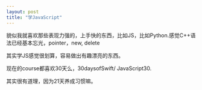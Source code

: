 ```yaml
---
layout: post
title: "学JavaScript"
---
```



貌似我就喜欢那些表现力强的，上手快的东西，比如JS，比如Python.感觉C++语法已经基本忘光，pointer，new, delete

其实学JS感觉很划算，容易做出有趣漂亮的东西。


现在的course都喜欢30天么，30daysofSwift/ JavaScript30.

其实很有道理，因为21天养成习惯嘛。
